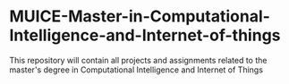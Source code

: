 # MUICE-Master-in-Computational-Intelligence-and-Internet-of-things
This repository will contain all projects and assignments related to the master's degree in Computational Intelligence and Internet of Things
